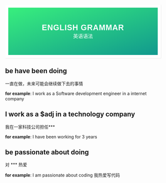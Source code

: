 <div style="font-family: 'Kanit', sans-serif;text-align: center;border: 10px solid #fff;box-shadow: 1px 1px 2px #e6e6e6;background: linear-gradient(to left top, #11998e, #38ef7d); padding: 50px 0;">
<div style="color: #fff;">
    <h3 style="font-size: 25px;font-weight: 600;letter-spacing: 1px;text-transform: uppercase;margin: 0;">
       English Grammar
    </h3>
    <span style="font-size: 16px;text-transform: capitalize;">
    	英语语法
    </span>
</div>
</div>

## be have been doing

一直在做，未来可能会继续做下去的事情

**for example**: I work as a Software development engineer in a  internet company



## I work as a $adj in a technology company

我在一家科技公司担任***

**for example**: I have been working for 3 years  



## be passionate about doing 

对 *** 热爱

**for example**: I am passionate about coding 我热爱写代码



## 



